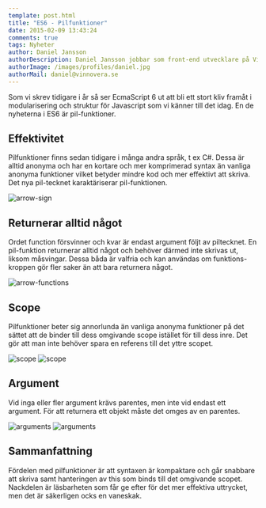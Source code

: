 ```yaml
---
template: post.html
title: "ES6 - Pilfunktioner"
date: 2015-02-09 13:43:24
comments: true
tags: Nyheter
author: Daniel Jansson
authorDescription: Daniel Jansson jobbar som front-end utvecklare på Vinnovera.
authorImage: /images/profiles/daniel.jpg
authorMail: daniel@vinnovera.se
---
```


Som vi skrev tidigare i år så ser EcmaScript 6 ut att bli ett stort kliv framåt i
modularisering och struktur för Javascript som vi känner till det idag. En de nyheterna
i ES6 är pil-funktioner.
<!--more-->

## Effektivitet
Pilfunktioner finns sedan tidigare i många andra språk, t ex C#. Dessa är alltid
anonyma och har en kortare och mer komprimerad syntax än vanliga anonyma funktioner
vilket betyder mindre kod och mer effektivt att skriva. Det nya pil-tecknet karaktäriserar
pil-funktionen.

![arrow-sign](/images/content/posts/es6-en-overblick/arrow-function1.png)

## Returnerar alltid något
Ordet function försvinner och kvar är endast argument följt av piltecknet.
En pil-funktion returnerar alltid något och behöver därmed inte skrivas ut,
liksom måsvingar. Dessa båda är valfria och kan användas om funktions-kroppen
gör fler saker än att bara returnera något.

![arrow-functions](/images/content/posts/es6-en-overblick/arrow-function2.png)


## Scope
Pilfunktioner beter sig annorlunda än vanliga anonyma funktioner på det sättet att 
de binder till dess omgivande scope istället för till dess inre. Det gör att man inte 
behöver spara en referens till det yttre scopet.

![scope](/images/content/posts/es6-en-overblick/arrow-function-scope1.png)
![scope](/images/content/posts/es6-en-overblick/arrow-function-scope2.png)


## Argument
Vid inga eller fler argument krävs parentes, men inte vid endast ett argument. För att
returnera ett objekt måste det omges av en parentes.

![arguments](/images/content/posts/es6-en-overblick/arrow-function-argument1.png)
![arguments](/images/content/posts/es6-en-overblick/arrow-function-argument2.png)


## Sammanfattning
Fördelen med pilfunktioner är att syntaxen är kompaktare och går snabbare att skriva
samt hanteringen av this som binds till det omgivande scopet. Nackdelen är läsbarheten
som får ge efter för det mer effektiva uttrycket, men det är säkerligen ocks en vaneskak.